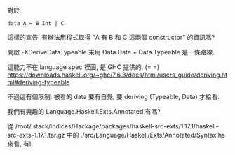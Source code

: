 對於
```
data A = B Int | C
```
這樣的宣告, 有辦法用程式取得 "A 有 B 和 C 這兩個 constructor" 的資訊嗎?

開啟 -XDeriveDataTypeable 來用 Data.Data + Data.Typeable 是一條路線.

這能力不在 language spec 裡面, 是 GHC 提供的. (= =)
https://downloads.haskell.org/~ghc/7.6.3/docs/html/users_guide/deriving.html#deriving-typeable

不過這有個限制: 被看的 data 要有自覺, 要 deriving (Typeable, Data) 才給看.

我們有興趣的 Language.Haskell.Exts.Annotated 有嗎?

從 /root/.stack/indices/Hackage/packages/haskell-src-exts/1.17.1/haskell-src-exts-1.17.1.tar.gz 中的 ./src/Language/Haskell/Exts/Annotated/Syntax.hs 來看, 有!

